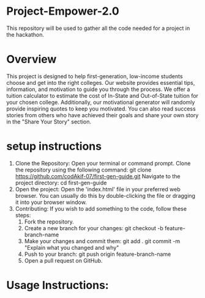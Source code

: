 # Project-Empower-2.0
This repository will be used to gather all the code needed for a project in the hackathon.

# Overview
This project is designed to help first-generation, low-income students choose and get into the right colleges. Our website provides essential tips, information, and motivation to guide you through the process. We offer a tuition calculator to estimate the cost of In-State and Out-of-State tuition for your chosen college. Additionally, our motivational generator will randomly provide inspiring quotes to keep you motivated. You can also read success stories from others who have achieved their goals and share your own story in the "Share Your Story" section.

# setup instructions
1. Clone the Repository:
  Open your terminal or command prompt.
  Clone the repository using the following command:
    git clone https://github.com/codAkif-07/first-gen-guide.git
  Navigate to the project directory:
    cd first-gen-guide
2. Open the project:
  Open the 'index.html' file in your preferred web browser. You can usually do this by double-clicking the file or dragging it into your browser window.
3. Contributing:
   If you wish to add something to the code, follow these steps:
     1. Fork the repository.
     2. Create a new branch for your changes:
        git checkout -b feature-branch-name
     3. Make your changes and commit them:
        git add .
        git commit -m "Explain what you changed and why"
     4. Push to your branch:
        git push origin feature-branch-name
     5. Open a pull request on GitHub.

# Usage Instructions:
